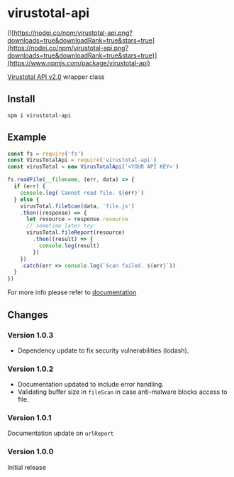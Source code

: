 # virustotal-api

[![https://nodei.co/npm/virustotal-api.png?downloads=true&downloadRank=true&stars=true](https://nodei.co/npm/virustotal-api.png?downloads=true&downloadRank=true&stars=true)](https://www.npmjs.com/package/virustotal-api)

[Virustotal API v2.0](https://developers.virustotal.com/v2.0/reference) wrapper class

## Install

```shell
npm i virustotal-api
```

## Example

```javascript
const fs = require('fs')
const VirusTotalApi = require('virustotal-api')
const virusTotal = new VirusTotalApi('<YOUR API KEY>')

fs.readFile(__filename, (err, data) => {
  if (err) {
    console.log(`Cannot read file. ${err}`)
  } else {
    virusTotal.fileScan(data, 'file.js')
    .then((response) => {
      let resource = response.resource
      // sometime later try:
      virusTotal.fileReport(resource)
        .then((result) => {
          console.log(result)
        })
    })
    .catch(err => console.log(`Scan failed. ${err}`))
  }
})
```

For more info please refer to [documentation](./docs/virus-total.md)

## Changes

### Version 1.0.3

- Dependency update to fix security vulnerabilities (lodash).

### Version 1.0.2

- Documentation updated to include error handling.
- Validating buffer size in `fileScan` in case anti-malware blocks access to file.

### Version 1.0.1

Documentation update on `urlReport`

### Version 1.0.0

Initial release
